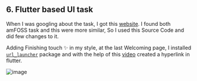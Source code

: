 ## 6. Flutter based UI task
 
When I was googling about the task, I got this [website](https://pub.dev/packages/introduction_screen/example). I found both amFOSS task and this were more similar, So I used this Source Code and did few changes to it.

Adding Finishing touch :sparkles: in my style, at the last Welcoming page, I installed [`url_launcher`](https://pub.dev/packages/url_launcher) package and with the help of this [video](https://www.youtube.com/watch?v=urnrIW-eaX4) created a hyperlink in flutter. 

![image](https://user-images.githubusercontent.com/73293634/175819135-da03cb77-c7d2-4901-ba54-a76ca7f6b929.png)

